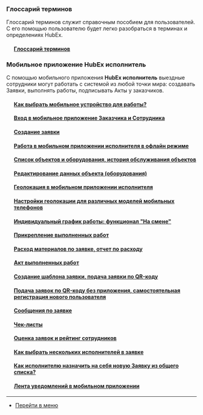 <!-- Yandex.Metrika counter -->
<script type="text/javascript" >
   (function(m,e,t,r,i,k,a){m[i]=m[i]||function(){(m[i].a=m[i].a||[]).push(arguments)};
   m[i].l=1*new Date();k=e.createElement(t),a=e.getElementsByTagName(t)[0],k.async=1,k.src=r,a.parentNode.insertBefore(k,a)})
   (window, document, "script", "https://mc.yandex.ru/metrika/tag.js", "ym");
   ym('{{ site.yandex_metric }}', "init", {
        id:'{{ site.yandex_metric }}',
        clickmap:true,
        trackLinks:true,
        accurateTrackBounce:true,
        webvisor:true
   });
</script>
<noscript><div><img src="https://mc.yandex.ru/watch/'{{ site.yandex_metric }}'" style="position:absolute; left:-9999px;" alt="" /></div></noscript>
<!-- /Yandex.Metrika counter -->
<link rel="stylesheet" type="text/css" href="/assets/css/styles.css">

### Глоссарий терминов
Глоссарий терминов служит справочным пособием для пользователей. С его помощью пользователю будет легко разобраться в терминах и определениях HubEx.
<h4 style="padding-left: 20px;"><a href="/docs/FAQ/RU/user/Glossary.html">Глоссарий терминов</a><span class="new-badge" title="14.03.2023"></span></h4>

### Мобильное приложение HubEx исполнитель
С помощью мобильного приложения <strong>HubEx исполнитель</strong> выездные сотрудники могут работать с системой из любой точки мира: создавать Заявки, выполнять работы, подписывать Акты у заказчиков. 

<h4 style="padding-left: 20px;"><a href="/docs/FAQ/RU/user/MobileDevice.html">Как выбрать мобильное устройство для работы?</a></h4>
<h4 style="padding-left: 20px;"><a href="/docs/FAQ/RU/user/EnterToMob.html">Вход в мобильное приложение Заказчика и Сотрудника</a></h4>
<h4 style="padding-left: 20px;"><a href="/docs/FAQ/RU/user/CreatingTicket.html">Создание заявки</a></h4>
<h4 style="padding-left: 20px;"><a href="/docs/FAQ/RU/user/OfflineMode.html">Работа в мобильном приложении исполнителя в офлайн режиме</a></h4>
<h4 style="padding-left: 20px;"><a href="/docs/FAQ/RU/user/ObjectListInMob.html">Список объектов и оборудования, история обслуживания объектов</a></h4>
<h4 style="padding-left: 20px;"><a href="/docs/FAQ/RU/user/ObjectEditing.html">Редактирование данных объекта (оборудования)</a></h4>
<!--<h4 style="padding-left: 20px;"><a href="/docs/FAQ/RU/user/FloorPlan.html">Планы помещений</a></h4>-->
<h4 style="padding-left: 20px;"><a href="/docs/FAQ/RU/user/GEOinMob.html">Геолокация в мобильном приложении исполнителя</a></h4>

<h4 style="padding-left: 20px;"><a href="/docs/FAQ/RU/user/GeoSettings.html">Настройки геолокации для различных моделей мобильных телефонов</a></h4>
<h4 style="padding-left: 20px;">
    <a href="/docs/FAQ/RU/user/OnDuty.html">Индивидуальный график работы: функционал "На смене"</a></h4>
<h4 style="padding-left: 20px;"><a href="/docs/FAQ/RU/user/AttachingFiles.html">Прикрепление выполненных работ</a></h4>
<h4 style="padding-left: 20px;"><a href="/docs/FAQ/RU/user/Withdrawals.html">Расход материалов по заявке, отчет по расходу</a></h4>
<h4 style="padding-left: 20px;"><a href="/docs/FAQ/RU/user/ActOFAcceptance.html">Акт выполненных работ</a></h4>
<h4 style="padding-left: 20px;"><a href="/docs/FAQ/RU/user/CreatingTaskTemplates.html">Создание шаблона заявки, подача заявки по QR-коду</a></h4>
<h4 style="padding-left: 20px;"><a href="/docs/FAQ/RU/user/SelfRegister.html">Подача заявок по QR-коду без приложения, самостоятельная регистрация нового пользователя</a></h4>
<h4 style="padding-left: 20px;"><a href="/docs/FAQ/RU/user/Messages.html">Сообщения по заявке</a></h4>
<h4 style="padding-left: 20px;"><a href="/docs/FAQ/RU/user/Checklists.html">Чек-листы</a></h4>
<h4 style="padding-left: 20px;"><a href="/docs/FAQ/RU/user/Rating.html">Оценка заявок и рейтинг сотрудников</a></h4>
<h4 style="padding-left: 20px;"><a href="/docs/FAQ/RU/user/SeveralEngineers.html">Как выбрать нескольких исполнителей в заявке</a></h4>
<h4 style="padding-left: 20px;"><a href="/docs/FAQ/RU/user/AcceptanceTicket.html">Как исполнителю назначить на себя новую Заявку из общего списка?</a></h4>
<h4 style="padding-left: 20px;"><a href="/docs/FAQ/RU/user/NotificationInMob.html">Лента уведомлений в мобильном приложении</a></h4>
<!--
### Клиентский портал и мобильное приложение HubEx заказчик
В клиентском портале заказчик может создавать и отслеживать заявки, печатать акты и просматривать аналитику по заявкам. С помощью мобильного приложения <strong>HubEx заказчик</strong> можно также создавать Заявки, принимать выполненные работы и подписывать акты,оценивать работу исполнителей.
<h4 style="padding-left: 20px;"><a href="/docs/FAQ/RU/user/MobileDevice.html">Как выбрать мобильное устройство для работы?</a></h4>
<h4 style="padding-left: 20px;"><a href="/docs/FAQ/RU/user/EnterToMob.html">Вход в мобильное приложение Заказчика и Сотрудника</a></h4>
<h4 style="padding-left: 20px;"><a href="/docs/FAQ/RU/user/CustomerWeb.html">Работа с заявками в клиентском портале</a></h4>
<h4 style="padding-left: 20px;"><a href="/docs/FAQ/RU/user/CustomerApp.html">Работа в мобильном приложении заказчика: заявки, акты, оценка исполнителей</a></h4>
<h4 style="padding-left: 20px;"><a href="/docs/FAQ/RU/user/AlternativeWays.html">Работа в мобильном приложении заказчика: заявки, акты, оценка исполнителей</a></h4>
объединитьь в одну статью (создание заявки в МП
переписка
подписание акта
оценка исполнителей )
мб дать ссылку - скачать инструкцию для заказчика
-->



____
- [Перейти в меню](http://wiki.hubex.ru)
